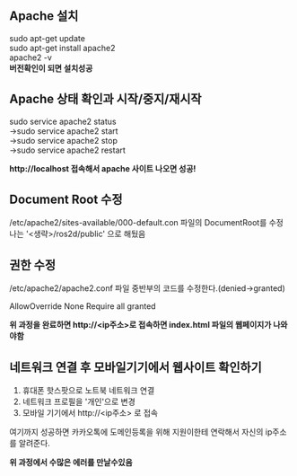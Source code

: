 
## Apache 설치   
sudo apt-get update   
sudo apt-get install apache2   
apache2 -v   
**버전확인이 되면 설치성공**   
   
   
   
   
   
## Apache 상태 확인과 시작/중지/재시작   
sudo service apache2 status   
->sudo service apache2 start    
->sudo service apache2 stop   
->sudo service apache2 restart   
   
**http://localhost 접속해서 apache 사이트 나오면 성공!**   
   
   
   
   
   
## Document Root 수정   
/etc/apache2/sites-available/000-default.con 파일의 DocumentRoot를 수정   
나는 '<생략>/ros2d/public' 으로 해뒀음   
   
   
   
   
   
   
## 권한 수정   
/etc/apache2/apache2.conf 파일 중반부의 코드를 수정한다.(denied->granted)   
   
   <Directory />   
     AllowOverride None   
     Require all granted   
   </Directory>   
   
   
**위 과정을 완료하면 http://<ip주소>로 접속하면 index.html 파일의 웹페이지가 나와야함**   
   
   
   
   
   
## 네트워크 연결 후 모바일기기에서 웹사이트 확인하기   
   
1. 휴대폰 핫스팟으로 노트북 네트워크 연결    
2. 네트워크 프로필을 '개인'으로 변경   
3. 모바일 기기에서 http://<ip주소> 로 접속   
   
   
여기까지 성공하면 카카오톡에 도메인등록을 위해 지원이한테 연락해서 자신의 ip주소를 알려준다.   
   
**위 과정에서 수많은 에러를 만날수있음**




